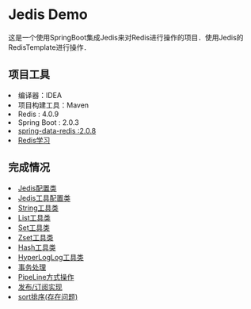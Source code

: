<h1>Jedis Demo</h1>
这是一个使用SpringBoot集成Jedis来对Redis进行操作的项目．使用Jedis的RedisTemplate进行操作．

<h2>项目工具</h2>
<li>
    编译器：IDEA
</li>
<li>
    项目构建工具：Maven
</li>
<li>
    Redis : 4.0.9
</li>
<li>
    Spring Boot : 2.0.3
</li>
<li>
    <a  href="https://docs.spring.io/spring-data/redis/docs/current/api/org/springframework/data/redis/core/package-summary.html">spring-data-redis :2.0.8</a>
    
</li>
<li>
    <a href="http://www.redis.cn/">Redis学习</a>
</li>

<h2>完成情况</h2>
<li><a href="https://github.com/Mrlgj/JedisDemo/blob/master/Redis/src/main/java/com/config/RedisConfig.java">Jedis配置类</a></li>
<li><a href="https://github.com/Mrlgj/JedisDemo/blob/master/Redis/src/main/java/com/config/RedisUtilsConfig.java">Jedis工具配置类</a></li>
<li><a href="https://github.com/Mrlgj/JedisDemo/blob/master/Redis/src/main/java/com/Utils/RedisStringsUtil.java">String工具类</a></li>
<li><a href="https://github.com/Mrlgj/JedisDemo/blob/master/Redis/src/main/java/com/Utils/RedisListUtil.java">List工具类</a></li>
<li><a href="https://github.com/Mrlgj/JedisDemo/blob/master/Redis/src/main/java/com/Utils/RedisSetUtil.java">Set工具类</a></li>
<li><a href="https://github.com/Mrlgj/JedisDemo/blob/master/Redis/src/main/java/com/Utils/RedisZsetUtil.java">Zset工具类</a></li>
<li><a href="https://github.com/Mrlgj/JedisDemo/blob/master/Redis/src/main/java/com/Utils/RedisHashUtil.java">Hash工具类</a></li>
<li><a href="https://github.com/Mrlgj/JedisDemo/blob/master/Redis/src/main/java/com/Utils/RedisHyperLogLogUtil.java">HyperLogLog工具类</a></li>
<li><a href="https://github.com/Mrlgj/JedisDemo/blob/master/Redis/src/main/java/com/redis/TransactionDemo.java">事务处理</a></li>
<li><a href="https://github.com/Mrlgj/JedisDemo/blob/master/Redis/src/main/java/com/redis/PipeLineDemo.java">PipeLine方式操作</a></li>
<li><a href="https://github.com/Mrlgj/JedisDemo/blob/master/Redis/src/main/java/com/redis/pubsub">发布/订阅实现</a></li>
<li><a href="https://github.com/Mrlgj/JedisDemo/blob/master/Redis/src/main/java/com/redis/sort">sort排序(存在问题)</a></li>
